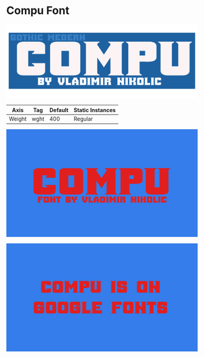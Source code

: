 # Compu Font

![Image](documents/image(2).png)

Axis | Tag | Default | Static Instances
--- | --- | --- | ---
Weight | wght | 400 | Regular

![Image](documents/image1.png)

![Image](documents/image2.png)


